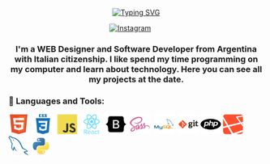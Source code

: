<p align="center">
    <a href="https://git.io/typing-svg">
        <img src="https://readme-typing-svg.demolab.com?font=&weight=600&size=30&pause=1000&color=CF2EF7&width=435&lines=WELCOME+TO+MY+GITHUB;I'm+Santy+Developer;I'm+Web+Designer;I'm+Software+Developer" alt="Typing SVG" />
    </a>
</p>
<p align="center">
    <a href="https://www.instagram.com/santy.uc/?igshid=MzRlODBiNWFlZA%3D%3D"><img width="32p![instagram](https://github.com/SantiagoCdeveloper/SantiagoCdeveloper/assets/137139926/c28d0f33-1550-48cf-9c09-4c9c6696f582)
x" alt="Instagram" title="Instagram" src="https://imgur.com/InJWBsE"></a>
    &#8287;&#8287;&#8287;&#8287;&#8287;
</p>
<div id="header" align="center">
    <h3 aling="center">I'm a WEB Designer and Software Developer from Argentina with Italian citizenship. I like spend my time programming on my computer and learn about technology. Here you can see all my projects at the date.</h3>
</div>
<p align="center">
    <a href="https://www.instagram.com/santy.uc/?igshid=MzRlODBiNWFlZA%3D%3D"><i class="fa-brands fa-square-instagram fa-bounce" style="color: #931f42;"></i></a>
</p>
<div align="left">
    <h3>🔨 Languages and Tools:</h3>
    <div>
        <img src="https://github.com/devicons/devicon/blob/master/icons/html5/html5-original.svg" title="HTML5" alt="HTML" width="40" height="40"/>&nbsp;
        <img src="https://github.com/devicons/devicon/blob/master/icons/css3/css3-plain-wordmark.svg"  title="CSS3" alt="CSS" width="40" height="40"/>&nbsp;
        <img src="https://github.com/devicons/devicon/blob/master/icons/javascript/javascript-original.svg" title="JavaScript" alt="JavaScript" width="40" height="40"/>&nbsp;
        <img src="https://github.com/devicons/devicon/blob/master/icons/react/react-original-wordmark.svg" title="React" alt="React" width="40" height="40"/>&nbsp;
        <img src="https://github.com/devicons/devicon/blob/master/icons/bootstrap/bootstrap-plain.svg" title="Bootstrap" alt="Bootstrap" width="40" height="40"/>&nbsp;
        <img src="https://github.com/devicons/devicon/blob/master/icons/sass/sass-original.svg" title="Sass" alt="Sass" width="40" height="40"/>&nbsp;
        <img src="https://github.com/devicons/devicon/blob/master/icons/mysql/mysql-original-wordmark.svg" title="MySQL"  alt="MySQL" width="40" height="40"/>&nbsp;
        <img src="https://github.com/devicons/devicon/blob/master/icons/git/git-original-wordmark.svg" title="Git" **alt="Git" width="40" height="40"/>
        <img src="https://github.com/devicons/devicon/blob/master/icons/php/php-plain.svg" title="Git" **alt="Git" width="40" height="40"/>
        <img src="https://github.com/devicons/devicon/blob/master/icons/laravel/laravel-plain.svg" title="Git" **alt="Git" width="40" height="40"/>
        <img src="https://github.com/devicons/devicon/blob/master/icons/mysql/mysql-plain.svg" title="Git" **alt="Git" width="40" height="40"/>
        <img src="https://github.com/devicons/devicon/blob/master/icons/python/python-original.svg" title="Git" **alt="Git" width="40" height="40"/>
      </div>
</div>

